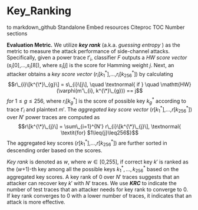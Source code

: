 # Key_Ranking

to 
markdown_github
 Standalone
 Embed resources
 Citeproc
 TOC
 Number sections


**Evaluation Metric.** We utilize ***key rank*** (a.k.a. *guessing
entropy* ) as the metric to measure the attack performance of
side-channel attacks. Specifically, given a power trace
*t*′<sub>*i*</sub>, classifier *F* outputs a *HW score vector*
(*s*<sub>*i*</sub>\[0\],...,*s*<sub>*i*</sub>\[8\]), where
*s*<sub>*i*</sub>\[*j*\] is the score for Hamming weight *j*. Next, an
attacker obtains a *key score vector*
(*r*<sub>*i*</sub>\[*k*<sub>1</sub><sup>\*</sup>\],...,*r*<sub>*i*</sub>\[*k*<sub>256</sub><sup>\*</sup>\])
by calculating
$$r\_{i}\[k^{\*}\_{g}\] = s\_{i}\[j\], \quad \textnormal{ if } \quad \mathtt{HW}(\varphi(m'\_{i}, k^{\*}\_{g})) == j$$
*for* 1 ≤ *g* ≤ 256, where
*r*<sub>*i*</sub>\[*k*<sub>*g*</sub><sup>\*</sup>\] is the score of
possible key *k*<sub>*g*</sub><sup>\*</sup> according to trace
*t*′<sub>*i*</sub> and plaintext *m*′. The *aggregated key score vector*
(*r*\[*k*<sub>1</sub><sup>\*</sup>\],...,*r*\[*k*<sub>256</sub><sup>\*</sup>\])
over *N*′ power traces are computed as
$$r\[k^{\*}\_{j}\] = \sum\_{i=1}^{N'} r\_{i}\[k^{\*}\_{j}\], \textnormal{   \textit{for} $1\leq{j}\leq256$}$$
The aggregated key scores
(*r*\[*k*<sub>1</sub><sup>\*</sup>\],...,*r*\[*k*<sub>256</sub><sup>\*</sup>\])
are further sorted in descending order based on the scores.

*Key rank* is denoted as *w*, where *w* ∈ \[0,255\], if correct key *k*′
is ranked as the (*w*+1)-th key among all the possible keys
*k*<sub>1</sub><sup>\*</sup>, ..., *k*<sub>256</sub><sup>\*</sup> based
on the aggregated key scores. A key rank of 0 over *N*′ traces suggests
that an attacker can recover key *k*′ with *N*′ traces. We use ***KRC***
to indicate the number of test traces that an attacker needs for key
rank to converge to 0. If key rank converges to 0 with a lower number of
traces, it indicates that an attack is more effective.
